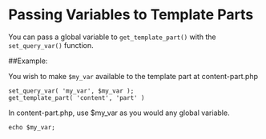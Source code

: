 # Passing Variables to Template Parts
You can pass a global variable to `get_template_part()` with the `set_query_var()` function.

##Example:

You wish to make `$my_var` available to the template part at content-part.php
```
set_query_var( 'my_var', $my_var );
get_template_part( 'content', 'part' )
```

In content-part.php, use $my_var as you would any global variable.

```
echo $my_var;
```
